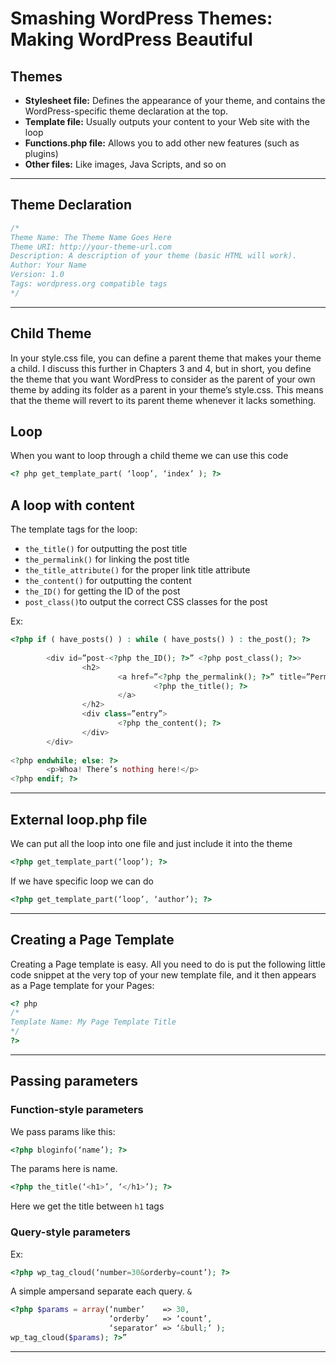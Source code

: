 # Smashing WordPress Themes: Making WordPress Beautiful

## Themes

- **Stylesheet file:** Defines the appearance of your theme, and contains the WordPress-specific theme declaration at the top.
- **Template file:** Usually outputs your content to your Web site with the loop
- **Functions.php file:** Allows you to add other new features (such as plugins)
- **Other files:** Like images, Java Scripts, and so on

---

## Theme Declaration

```css
/*
Theme Name: The Theme Name Goes Here
Theme URI: http://your-theme-url.com
Description: A description of your theme (basic HTML will work).
Author: Your Name
Version: 1.0
Tags: wordpress.org compatible tags
*/
```

---

## Child Theme

In your style.css file, you can define a parent theme that makes your theme a child. I discuss this further in Chapters 3 and 4, but in short, you define the theme that you want WordPress to consider as the parent of your own theme by adding its folder as a parent in your theme’s style.css. This means that the theme will revert to its parent theme whenever it lacks something.

## Loop

When you want to loop through a child theme we can use this code

```php
<? php get_template_part( ‘loop’, ‘index’ ); ?>
```

## A loop with content

The template tags for the loop:

- `the_title()` for outputting the post title
- `the_permalink()` for linking the post title
- `the_title_attribute()` for the proper link title attribute
- `the_content()` for outputting the content
- `the_ID()` for getting the ID of the post
- `post_class()`to output the correct CSS classes for the post

Ex:

```php
<?php if ( have_posts() ) : while ( have_posts() ) : the_post(); ?>
        
        <div id=”post-<?php the_ID(); ?>” <?php post_class(); ?>>
                <h2>
                        <a href=”<?php the_permalink(); ?>” title=”Permalink to <?php the_title_attribute(); ?>”>
                                <?php the_title(); ?>
                        </a>
                </h2>
                <div class=”entry”>
                        <?php the_content(); ?>
                </div>
        </div>
        
<?php endwhile; else: ?>
        <p>Whoa! There’s nothing here!</p>
<?php endif; ?>
```

---

## External loop.php file

We can put all the loop into one file and just include it into the theme

```php
<?php get_template_part(‘loop’); ?>
```

If we have specific loop we can do

```php
<?php get_template_part(‘loop’, ‘author’); ?>
```

---

## Creating a Page Template

Creating a Page template is easy. All you need to do is put the following little code snippet at the very top of your new template file, and it then appears as a Page template for your Pages:

```php
<? php
/*
Template Name: My Page Template Title
*/
?>
```

---

## Passing parameters

### Function-style parameters

We pass params like this:

```php
<?php bloginfo(‘name’); ?>
```

The params here is name.

```php
<?php the_title(‘<h1>’, ‘</h1>’); ?>
```

Here we get the title between `h1` tags

### Query-style parameters

Ex:

```php
<?php wp_tag_cloud(‘number=30&orderby=count’); ?>
```

A simple ampersand separate each query. `&`

```php
<?php $params = array(‘number’    => 30,
                      ‘orderby’   => ‘count’,
                      ‘separator’ => ‘&bull;’ );
wp_tag_cloud($params); ?>”
```

---

